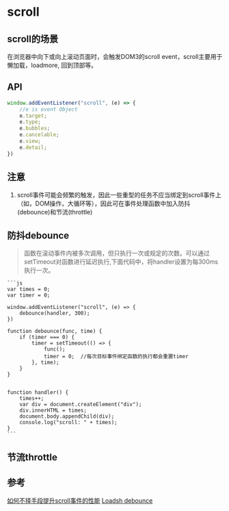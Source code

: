 # scroll

## scroll的场景
在浏览器中向下或向上滚动页面时，会触发DOM3的scroll event，scroll主要用于懒加载，loadmore, 回到顶部等。

## API
```js
window.addEventListener("scroll", (e) => {
    //e is event Object
    e.target;
    e.type;
    e.bubbles;
    e.cancelable;
    e.view;
    e.detail;
})
```

## 注意
1. scroll事件可能会频繁的触发，因此一些重型的任务不应当绑定到scroll事件上（如，DOM操作，大循环等），因此可在事件处理函数中加入防抖(debounce)和节流(throttle)

## 防抖debounce
> 函数在滚动事件内被多次调用，但只执行一次或规定的次数。可以通过setTimeout对函数进行延迟执行,下面代码中，将handler设置为每300ms执行一次。

    ```js
    var times = 0;
    var timer = 0;

    window.addEventListener("scroll", (e) => {
        debounce(handler, 300);
    })

    function debounce(func, time) {
        if (timer === 0) {
            timer = setTimeout(() => {
                func();
                timer = 0;  //每次目标事件绑定函数的执行都会重置timer
            }, time);
        }
    }


    function handler() {
        times++;
        var div = document.createElement("div");
        div.innerHTML = times;
        document.body.appendChild(div);
        console.log("scroll: " + times);
    }
    ```

## 节流throttle
> 

## 参考
[如何不择手段提升scroll事件的性能](https://zhuanlan.zhihu.com/p/30078937)
[Loadsh debounce](https://lodash.com/docs/4.17.10#debounce)